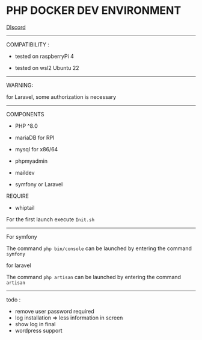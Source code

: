 
# PHP DOCKER DEV ENVIRONMENT

[DIscord](https://discord.com/channels/834041278500962375/976378212307320892)

---
COMPATIBILITY :

* tested on raspberryPi 4

* tested on wsl2 Ubuntu 22


---

WARNING:

for Laravel, some authorization is necessary

  

---

COMPONENTS

  

- PHP ^8.0

- mariaDB for RPI

- mysql for x86/64

- phpmyadmin

- maildev

- symfony or Laravel

  

REQUIRE

- whiptail

  

For the first launch execute `Init.sh`

---

  

For symfony

The command `php bin/console` can be launched by entering the command `symfony`

  

for laravel

The command `php artisan` can be launched by entering the command `artisan`

---

  

todo :

- remove user password required
- log installation => less information in screen
- show log in final
- wordpress support
